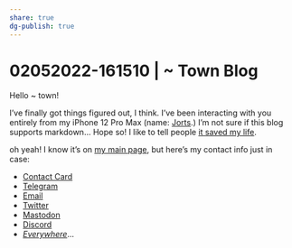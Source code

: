 ```yaml
---
share: true
dg-publish: true
---
```

# 02052022-161510 | ~ Town Blog

Hello ~ town!

I’ve finally got things figured out, I think. I’ve been interacting with you entirely from my iPhone 12 Pro Max (name: [Jorts](https://github.com/extratone/jorts).) I’m not sure if this blog supports markdown… Hope so! I like to tell people [it saved my life](https://write.as/community/chat-with-david-blue).

oh yeah! I know it’s on [my main page](https://tilde.town/~extratone/), but here’s my contact info just in case:

- [Contact Card](https://davidblue.wtf/db.vcf)
- [Telegram](https://t.me/extratone)
- [Email](mailto:davidblue@extratone.com) 
- [Twitter](https://twitter.com/NeoYokel)
- [Mastodon](https://mastodon.social/@DavidBlue)
- [Discord](https://discord.gg/0b9KQUKP858b0iZF)
- [*Everywhere*](https://raindrop.io/davidblue/social-directory-21059174)...
